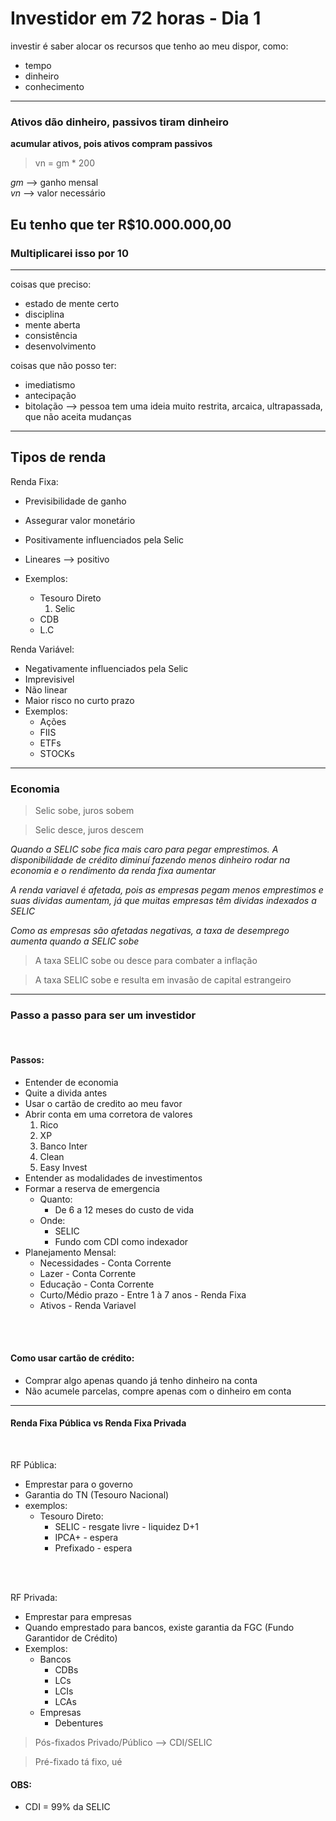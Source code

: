 # Investidor em 72 horas - Dia 1

investir é saber alocar os recursos que tenho ao meu dispor, como:
- tempo
- dinheiro
- conhecimento
-----------------------------------------
### Ativos dão dinheiro, passivos tiram dinheiro

**acumular ativos, pois ativos compram passivos**

> vn = gm * 200

_gm_ --> ganho mensal <br>
_vn_ --> valor necessário

## Eu tenho que ter R$10.000.000,00
### Multiplicarei isso por 10

-------------------------------------


coisas que preciso:

- estado de mente certo
- disciplina
- mente aberta
- consistência
- desenvolvimento

coisas que não posso ter:

- imediatismo
- antecipação
- bitolação --> pessoa tem uma ideia muito restrita, arcaica, ultrapassada, que não aceita mudanças
-----------------------------------------

## **Tipos de renda**

Renda Fixa:
- Previsibilidade de ganho
- Assegurar valor monetário
- Positivamente influenciados pela Selic
- Lineares --> positivo
- Exemplos:

	- Tesouro Direto
		1. Selic  
	- CDB
	- L.C

Renda Variável:
- Negativamente influenciados pela Selic
- Imprevisivel
- Não linear
- Maior risco no curto prazo
- Exemplos:
	- Ações
	- FIIS
	- ETFs
	- STOCKs

-----------------------------------------
### **Economia**

> Selic sobe, juros sobem

> Selic desce, juros descem

_Quando a SELIC sobe fica mais caro para pegar emprestimos. A disponibilidade de crédito diminuí fazendo menos dinheiro rodar na economia e o rendimento da renda fixa aumentar_

_A renda variavel é afetada, pois as empresas pegam menos emprestimos e suas dividas aumentam, já que muitas empresas têm dividas indexados a SELIC_

_Como as empresas são afetadas negativas, a taxa de desemprego aumenta quando a SELIC sobe_

> A taxa SELIC sobe ou desce para combater a inflação

> A taxa SELIC sobe e resulta em invasão de capital estrangeiro

---------------------------------------------------------------

### **Passo a passo para ser um investidor**

<br>

#### Passos:
- Entender de economia
- Quite a divida antes
- Usar o cartão de credito ao meu favor
- Abrir conta em uma corretora de valores
	1. Rico
	1. XP
	1. Banco Inter
	1. Clean
	1. Easy Invest
- Entender as modalidades de investimentos
- Formar a reserva de emergencia
	- Quanto:
		- De 6 a 12 meses do custo de vida
	- Onde:
		- SELIC
		- Fundo com CDI como indexador
- Planejamento Mensal:
	- Necessidades - Conta Corrente
	- Lazer - Conta Corrente
	- Educação - Conta Corrente
	- Curto/Médio prazo - Entre 1 à 7 anos - Renda Fixa
	- Ativos - Renda Variavel
<br>
<br>

#### Como usar cartão de crédito:
- Comprar algo apenas quando já tenho dinheiro na conta
- Não acumele parcelas, compre apenas com o dinheiro em conta

-------------------------------------------------------

#### __Renda Fixa Pública vs Renda Fixa Privada__
<br>

RF Pública:
<br>
- Emprestar para o governo
- Garantia do TN (Tesouro Nacional)
- exemplos:
	- Tesouro Direto:
		- SELIC - resgate livre - liquidez D+1
		- IPCA+ - espera
		- Prefixado - espera

<br><br>

RF Privada:
- Emprestar para empresas
- Quando emprestado para bancos, existe garantia da FGC (Fundo Garantidor de Crédito) 
- Exemplos:
	- Bancos
		- CDBs
		- LCs
		- LCIs
		- LCAs
	- Empresas
		- Debentures


> Pós-fixados Privado/Público --> CDI/SELIC

> Pré-fixado tá fixo, ué


#### **OBS:** 
- CDI = 99% da SELIC
